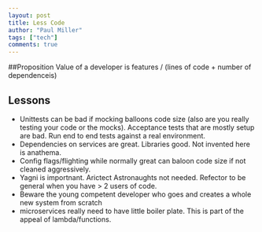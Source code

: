 ```yaml
--- 
layout: post
title: Less Code        
author: "Paul Miller"
tags: ["tech"]
comments: true  
---
```

##Proposition
Value of a developer is features / (lines of code + number of dependenceis)
## Lessons
* Unittests can be bad if mocking balloons code size (also are you really testing your code or the mocks). Acceptance tests that are mostly setup are bad. Run end to end tests against a real environment.
* Dependencies on services are great. Libraries good. Not invented here is anathema. 
* Config flags/flighting while normally great can baloon code size if not cleaned aggressively.
* Yagni is importnant. Arictect Astronaughts not needed. Refector to be general when you have > 2 users of code.
* Beware the young competent developer who goes and creates a whole new system from scratch
* microservices really need to have little boiler plate. This is part of the appeal of lambda/functions. 


